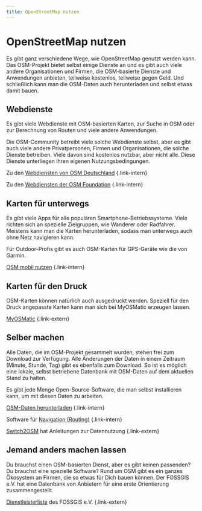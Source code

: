 ```yaml
---
title: OpenStreetMap nutzen
---
```


# OpenStreetMap nutzen

Es gibt ganz verschiedene Wege, wie OpenStreetMap genutzt werden kann. Das
OSM-Projekt bietet selbst einige Dienste an und es gibt auch viele andere
Organisationen und Firmen, die OSM-basierte Dienste und Anwendungen anbieten,
teilweise kostenlos, teilweise gegen Geld. Und schließlich kann man die
OSM-Daten auch herunterladen und selbst etwas damit bauen.

## Webdienste

Es gibt viele Webdienste mit OSM-basierten Karten, zur Suche in OSM oder
zur Berechnung von Routen und viele andere Anwendungen.

Die OSM-Community betreibt viele solche Webdienste selbst, aber es gibt auch
viele andere Privatpersonen, Firmen und Organisationen, die solche Dienste
betreiben. Viele davon sind kostenlos nutzbar, aber nicht alle.
Diese Dienste unterliegen ihren eigenen Nutzungsbedingungen.

Zu den [Webdiensten von OSM Deutschland](dienste-osm-de)
{.link-intern}

Zu den [Webdiensten der OSM Foundation](dienste-osm-org)
{.link-intern}

## Karten für unterwegs

Es gibt viele Apps für alle populären Smartphone-Betriebssysteme. Viele richten
sich an spezielle Zielgruppen, wie Wanderer oder Radfahrer. Meistens kann man
die Karten herunterladen, sodass man unterwegs auch ohne Netz navigieren kann.

Für Outdoor-Profis gibt es auch OSM-Karten für GPS-Geräte wie die von Garmin.

[OSM mobil nutzen](/nutzen/mobil/)
{.link-intern}

## Karten für den Druck

OSM-Karten können natürlich auch ausgedruckt werden. Speziell für den Druck
angepasste Karten kann man sich bei MyOSMatic erzeugen lassen.

[MyOSMatic](https://print.get-map.org/)
{.link-extern}

## Selber machen

Alle Daten, die im OSM-Projekt gesammelt wurden, stehen frei zum Download zur
Verfügung. Alle Änderungen der Daten in einem Zeitraum (Minute, Stunde, Tag)
gibt es ebenfalls zum Download. So ist es möglich eine lokale, selbst
betriebene Datenbank mit OSM-Daten auf dem aktuellen Stand zu halten.

Es gibt jede Menge Open-Source-Software, die man selbst installieren kann,
um mit diesen Daten zu arbeiten.

[OSM-Daten herunterladen](/nutzen/daten/)
{.link-intern}

Software für [Navigation (Routing)](/nutzen/navigation/)
{.link-intern}

[Switch2OSM](https://switch2osm.org/) hat Anleitungen zur Datennutzung
{.link-extern}

## Jemand anders machen lassen

Du brauchst einen OSM-basierten Dienst, aber es gibt keinen passenden? Du
brauchst eine spezielle Software? Rund um OSM gibt es ein ganzes Ökosystem an
Firmen, die so etwas für Dich bauen können. Der FOSSGIS e.V. hat eine
Datenbank von Anbietern für eine erste Orientierung zusammengestellt.

[Dienstleisterliste](https://www.fossgis.de/dienstleister/) des FOSSGIS e.V.
{.link-extern}

